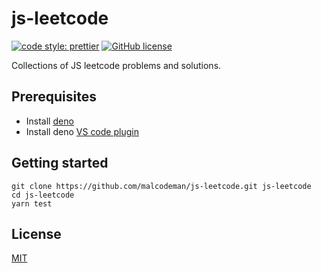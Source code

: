 # js-leetcode

[![code style: prettier](https://img.shields.io/badge/code_style-prettier-ff69b4.svg)](https://github.com/prettier/prettier)
[![GitHub license](https://img.shields.io/badge/license-MIT-blue.svg)](https://github.com/malcodeman/js-leetcode/blob/main/LICENSE)

Collections of JS leetcode problems and solutions.

## Prerequisites

- Install [deno](https://deno.land/#installation)
- Install deno [VS code plugin](https://marketplace.visualstudio.com/items?itemName=denoland.vscode-deno)

## Getting started

```
git clone https://github.com/malcodeman/js-leetcode.git js-leetcode
cd js-leetcode
yarn test
```

## License

[MIT](./LICENSE)
